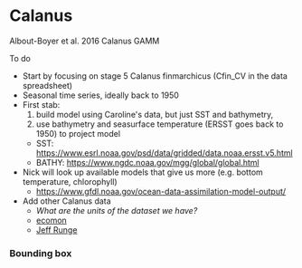 # Calanus
Albout-Boyer et al. 2016 Calanus GAMM

To do
 + Start by focusing on stage 5 Calanus finmarchicus (Cfin_CV in the data spreadsheet)
 + Seasonal time series, ideally back to 1950
 + First stab: 
   1) build model using Caroline's data, but just SST and bathymetry, 
   2) use bathymetry and seasurface temperature (ERSST goes back to 1950) to project model
     - SST: https://www.esrl.noaa.gov/psd/data/gridded/data.noaa.ersst.v5.html
     - BATHY: https://www.ngdc.noaa.gov/mgg/global/global.html
 + Nick will look up available models that give us more (e.g. bottom temperature, chlorophyll)
     - https://www.gfdl.noaa.gov/ocean-data-assimilation-model-output/
 + Add other Calanus data
   - *What are the units of the dataset we have?*
   - [ecomon](https://www.st.nmfs.noaa.gov/copepod/data/us-05101/)
   - [Jeff Runge](https://www.gmri.org/about-us/who-we-are/staff/jeffrey-runge-phd)

### Bounding box
